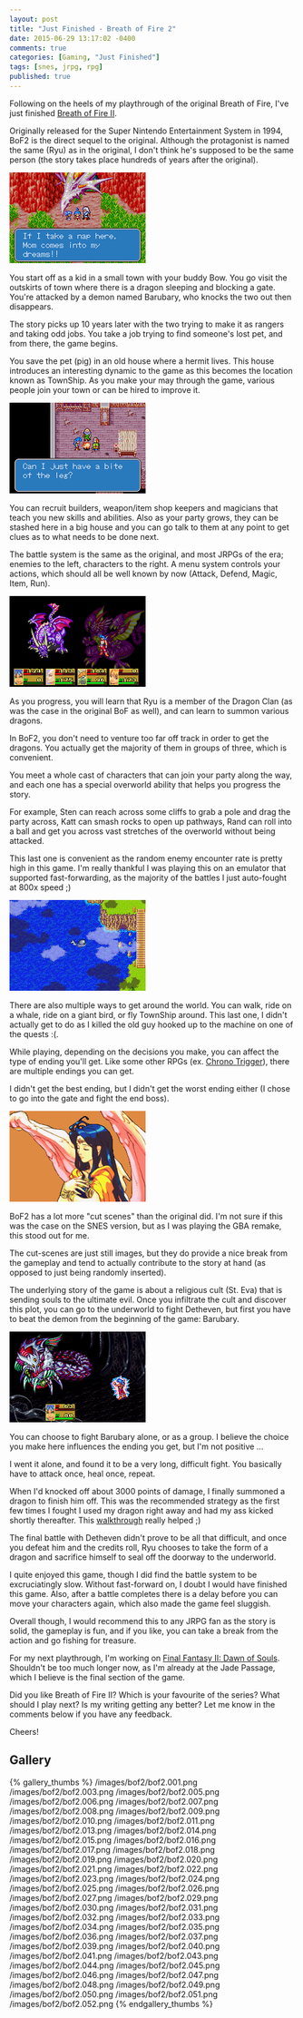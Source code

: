 ```yaml
---
layout: post
title: "Just Finished - Breath of Fire 2"
date: 2015-06-29 13:17:02 -0400
comments: true
categories: [Gaming, "Just Finished"]
tags: [snes, jrpg, rpg]
published: true
---
```


Following on the heels of my playthrough of the original Breath of Fire, I've just finished [Breath of Fire II](https://en.wikipedia.org/wiki/Breath_of_Fire_II).

Originally released for the Super Nintendo Entertainment System in 1994, BoF2 is the direct sequel to the original. Although the protagonist is named the same (Ryu) as in the original, I don't think he's supposed to be the same person (the story takes place hundreds of years after the original).

![](/images/bof2/bof2.000.png)

You start off as a kid in a small town with your buddy Bow. You go visit the outskirts of town where there is a dragon sleeping and blocking a gate. You're attacked by a demon named Barubary, who knocks the two out then disappears.

The story picks up 10 years later with the two trying to make it as rangers and taking odd jobs. You take a job trying to find someone's lost pet, and from there, the game begins.

You save the pet (pig) in an old house where a hermit lives. This house introduces an interesting dynamic to the game as this becomes the location known as TownShip. As you make your may through the game, various people join your town or can be hired to improve it.

![](/images/bof2/bof2.002.png)

You can recruit builders, weapon/item shop keepers and magicians that teach you new skills and abilities. Also as your party grows, they can be stashed here in a big house and you can go talk to them at any point to get clues as to what needs to be done next.

<!-- more -->

The battle system is the same as the original, and most JRPGs of the era; enemies to the left, characters to the right. A menu system controls your actions, which should all be well known by now (Attack, Defend, Magic, Item, Run).

![](/images/bof2/bof2.028.png)

As you progress, you will learn that Ryu is a member of the Dragon Clan (as was the case in the original BoF as well), and can learn to summon various dragons.

In BoF2, you don't need to venture too far off track in order to get the dragons. You actually get the majority of them in groups of three, which is convenient.

You meet a whole cast of characters that can join your party along the way, and each one has a special overworld ability that helps you progress the story.

For example, Sten can reach across some cliffs to grab a pole and drag the party across, Katt can smash rocks to open up pathways, Rand can roll into a ball and get you across vast stretches of the overworld without being attacked.

This last one is convenient as the random enemy encounter rate is pretty high in this game. I'm really thankful I was playing this on an emulator that supported fast-forwarding, as the majority of the battles I just auto-fought at 800x speed ;)

![](/images/bof2/bof2.012.png)

There are also multiple ways to get around the world. You can walk, ride on a whale, ride on a giant bird, or fly TownShip around. This last one, I didn't actually get to do as I killed the old guy hooked up to the machine on one of the quests :(.

While playing, depending on the decisions you make, you can affect the type of ending you'll get. Like some other RPGs (ex. [Chrono Trigger](https://en.wikipedia.org/wiki/Chrono_Trigger)), there are multiple endings you can get.

I didn't get the best ending, but I didn't get the worst ending either (I chose to go into the gate and fight the end boss).

![](/images/bof2/bof2.038.png)

BoF2 has a lot more "cut scenes" than the original did. I'm not sure if this was the case on the SNES version, but as I was playing the GBA remake, this stood out for me.

The cut-scenes are just still images, but they do provide a nice break from the gameplay and tend to actually contribute to the story at hand (as opposed to just being randomly inserted).

The underlying story of the game is about a religious cult (St. Eva) that is sending souls to the ultimate evil. Once you infiltrate the cult and discover this plot, you can go to the underworld to fight Detheven, but first you have to beat the demon from the beginning of the game: Barubary.

![](/images/bof2/bof2.042.png)

You can choose to fight Barubary alone, or as a group. I believe the choice you make here influences the ending you get, but I'm not positive ...

I went it alone, and found it to be a very long, difficult fight. You basically have to attack once, heal once, repeat.

When I'd knocked off about 3000 points of damage, I finally summoned a dragon to finish him off. This was the recommended strategy as the first few times I fought I used my dragon right away and had my ass kicked shortly thereafter. This [walkthrough](http://shrines.rpgclassics.com/snes/bof2/walkthroughs/bof2walkb.txt) really helped ;)

The final battle with Detheven didn't prove to be all that difficult, and once you defeat him and the credits roll, Ryu chooses to take the form of a dragon and sacrifice himself to seal off the doorway to the underworld.

I quite enjoyed this game, though I did find the battle system to be excruciatingly slow. Without fast-forward on, I doubt I would have finished this game. Also, after a battle completes there is a delay before you can move your characters again, which also made the game feel sluggish.

Overall though, I would recommend this to any JRPG fan as the story is solid, the gameplay is fun, and if you like, you can take a break from the action and go fishing for treasure.

For my next playthrough, I'm working on [Final Fantasy II: Dawn of Souls](http://finalfantasy.wikia.com/wiki/Final_Fantasy_I_%26_II:_Dawn_of_Souls). Shouldn't be too much longer now, as I'm already at the Jade Passage, which I believe is the final section of the game.

Did you like Breath of Fire II? Which is your favourite of the series? What should I play next? Is my writing getting any better? Let me know in the comments below if you have any feedback.

Cheers!

## Gallery

{% gallery_thumbs %}
/images/bof2/bof2.001.png
/images/bof2/bof2.003.png
/images/bof2/bof2.005.png
/images/bof2/bof2.006.png
/images/bof2/bof2.007.png
/images/bof2/bof2.008.png
/images/bof2/bof2.009.png
/images/bof2/bof2.010.png
/images/bof2/bof2.011.png
/images/bof2/bof2.013.png
/images/bof2/bof2.014.png
/images/bof2/bof2.015.png
/images/bof2/bof2.016.png
/images/bof2/bof2.017.png
/images/bof2/bof2.018.png
/images/bof2/bof2.019.png
/images/bof2/bof2.020.png
/images/bof2/bof2.021.png
/images/bof2/bof2.022.png
/images/bof2/bof2.023.png
/images/bof2/bof2.024.png
/images/bof2/bof2.025.png
/images/bof2/bof2.026.png
/images/bof2/bof2.027.png
/images/bof2/bof2.029.png
/images/bof2/bof2.030.png
/images/bof2/bof2.031.png
/images/bof2/bof2.032.png
/images/bof2/bof2.033.png
/images/bof2/bof2.034.png
/images/bof2/bof2.035.png
/images/bof2/bof2.036.png
/images/bof2/bof2.037.png
/images/bof2/bof2.039.png
/images/bof2/bof2.040.png
/images/bof2/bof2.041.png
/images/bof2/bof2.043.png
/images/bof2/bof2.044.png
/images/bof2/bof2.045.png
/images/bof2/bof2.046.png
/images/bof2/bof2.047.png
/images/bof2/bof2.048.png
/images/bof2/bof2.049.png
/images/bof2/bof2.050.png
/images/bof2/bof2.051.png
/images/bof2/bof2.052.png
{% endgallery_thumbs %}

